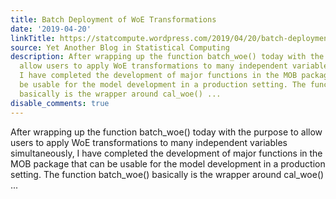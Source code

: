 ```yaml
---
title: Batch Deployment of WoE Transformations
date: '2019-04-20'
linkTitle: https://statcompute.wordpress.com/2019/04/20/batch-deployment-of-woe-transformations/
source: Yet Another Blog in Statistical Computing
description: After wrapping up the function batch_woe() today with the purpose to
  allow users to apply WoE transformations to many independent variables simultaneously,
  I have completed the development of major functions in the MOB package that can
  be usable for the model development in a production setting. The function batch_woe()
  basically is the wrapper around cal_woe() ...
disable_comments: true
---
```

After wrapping up the function batch_woe() today with the purpose to allow users to apply WoE transformations to many independent variables simultaneously, I have completed the development of major functions in the MOB package that can be usable for the model development in a production setting. The function batch_woe() basically is the wrapper around cal_woe() ...